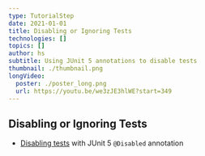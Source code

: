```yaml
---
type: TutorialStep
date: 2021-01-01
title: Disabling or Ignoring Tests
technologies: []
topics: []
author: hs
subtitle: Using JUnit 5 annotations to disable tests
thumbnail: ./thumbnail.png
longVideo:
  poster: ./poster_long.png
  url: https://youtu.be/we3zJE3hlWE?start=349
---
```


## Disabling or Ignoring Tests
- [Disabling tests](https://junit.org/junit5/docs/current/user-guide/#writing-tests-disabling) with JUnit 5 `@Disabled` annotation
